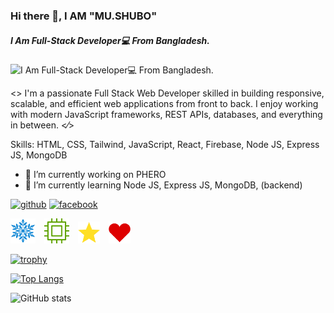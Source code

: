 ### Hi there 👋, I AM  "MU.SHUBO"
##### I Am Full-Stack Developer💻 From Bangladesh.
![I Am Full-Stack Developer💻 From Bangladesh.](https://i.ibb.co.com/p64MZ9qK/Picsart-25-04-29-20-47-54-710.jpg)

<> I'm a passionate Full Stack Web Developer skilled in building responsive, scalable, and efficient web applications from front to back. I enjoy working with modern JavaScript frameworks, REST APIs, databases, and everything in between. <⁄>

Skills: HTML, CSS, Tailwind, JavaScript, React, Firebase, Node JS, Express JS, MongoDB

- 🔭 I’m currently working on PHERO 
- 🌱 I’m currently learning Node JS, Express JS, MongoDB, (backend) 


[<img src='https://cdn.jsdelivr.net/npm/simple-icons@3.0.1/icons/github.svg' alt='github' height='40'>](https://github.com/MUSHUBO)  [<img src='https://cdn.jsdelivr.net/npm/simple-icons@3.0.1/icons/facebook.svg' alt='facebook' height='40'>](https://www.facebook.com/https://www.facebook.com/Sheikhshubo333/)  

<a href='https://archiveprogram.github.com/'><img src='https://raw.githubusercontent.com/acervenky/animated-github-badges/master/assets/acbadge.gif' width='40' height='40'></a> <a href='https://docs.github.com/en/developers'><img src='https://raw.githubusercontent.com/acervenky/animated-github-badges/master/assets/devbadge.gif' width='40' height='40'></a> <a href='https://stars.github.com/'><img src='https://raw.githubusercontent.com/acervenky/animated-github-badges/master/assets/starbadge.gif' width='35' height='35'></a> <a href='https://docs.github.com/en/github/supporting-the-open-source-community-with-github-sponsors'><img src='https://raw.githubusercontent.com/acervenky/animated-github-badges/master/assets/sponsorbadge.gif' width='35' height='35'></a> 

[![trophy](https://github-profile-trophy.vercel.app/?username=MUSHUBO)](https://github.com/ryo-ma/github-profile-trophy)

[![Top Langs](https://github-readme-stats.vercel.app/api/top-langs/?username=MUSHUBO)](https://github.com/anuraghazra/github-readme-stats)

![GitHub stats](https://github-readme-stats.vercel.app/api?username=MUSHUBO&show_icons=true&count_private=true)  

